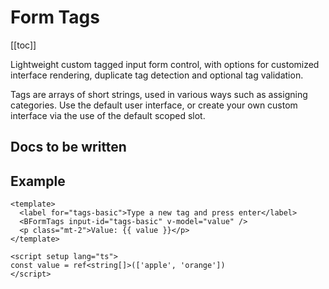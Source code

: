 # Form Tags

<ClientOnly>
  <Teleport to=".bd-toc">

[[toc]]

  </Teleport>
</ClientOnly>

<div class="lead mb-5">

Lightweight custom tagged input form control, with options for customized interface rendering, duplicate tag detection and optional tag validation.

</div>

Tags are arrays of short strings, used in various ways such as assigning categories. Use the default user interface, or create your own custom interface via the use of the default scoped slot.

## Docs to be written

## Example

<BCard class="bg-body-tertiary">

```vue
<template>
  <label for="tags-basic">Type a new tag and press enter</label>
  <BFormTags input-id="tags-basic" v-model="value" />
  <p class="mt-2">Value: {{ value }}</p>
</template>

<script setup lang="ts">
const value = ref<string[]>(['apple', 'orange'])
</script>
```

</BCard>

<script setup lang="ts">
import {BCard} from 'bootstrap-vue-next'
</script>
